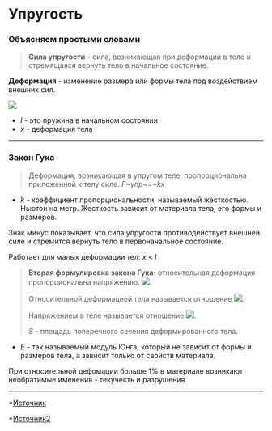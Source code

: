 # Упругость
### Объясняем простыми словами

>**Сила упругости** - сила, возникающая при деформации в теле и стремящаяся вернуть тело в начальное состояние. 

**Деформация** - изменение размера или формы тела под воздействием внешних сил.

![](/img/elasticity/1.jpg)

 - *l* - это пружина в начальном состоянии
 - *x* - деформация тела

---
 

### Закон Гука

>Деформация, возникающая в упругом теле, пропорциональна приложенной к телу силе. 
>*F~упр~*=−*kx*

 - *k* - коэффициент пропорциональности, называемый жесткостью. Ньютон на метр. Жесткость зависит от материала тела, его формы и размеров.

Знак минус показывает, что сила упругости противодействует внешней силе и стремится вернуть тело в первоначальное состояние. 

Работает для малых деформации тел: *x* < *l*

>**Вторая формулировка закона Гука:** относительная деформация пропорциональна напряжению. ![](/img/elasticity/4.png).
>
>Относительной деформацией тела называется отношение ![](/img/elasticity/2.png).
>
>Напряжением в теле называется отношение ![](/img/elasticity/3.png).
>
>*S* - площадь поперечного сечения деформированного тела.

 - *E* - так называемый модуль Юнга, который не зависит от формы и размеров тела, а зависит только от свойств материала.

При относительной дефомации больше 1% в материале возникают необратимые именения - текучесть и разрушения.

---

*[Источник](https://zaochnik.com/spravochnik/fizika/sily-v-prirode/sila-uprugosti/)

*[Источник2](https://www.yaklass.ru/p/fizika/7-klass/dvizhenie-i-vzaimodeistvie-tel-11864/deformatcii-tel-sila-uprugosti-zakon-guka-13746/re-9d6e9525-daca-44ed-9cfa-d0e5132fc60e)